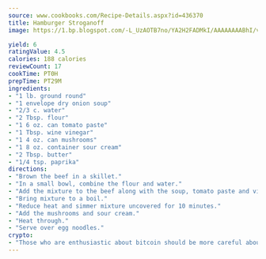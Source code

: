 ```yaml
---
source: www.cookbooks.com/Recipe-Details.aspx?id=436370
title: Hamburger Stroganoff
image: https://1.bp.blogspot.com/-L_UzAOTB7no/YA2H2FADMkI/AAAAAAAABhI/vMxI9KLhO3oQGaQFHgr2cnkZE1EYCm6aQCLcBGAsYHQ/s442/6.png

yield: 6
ratingValue: 4.5
calories: 188 calories
reviewCount: 17
cookTime: PT0H
prepTime: PT29M
ingredients:
- "1 lb. ground round"
- "1 envelope dry onion soup"
- "2/3 c. water"
- "2 Tbsp. flour"
- "1 6 oz. can tomato paste"
- "1 Tbsp. wine vinegar"
- "1 4 oz. can mushrooms"
- "1 8 oz. container sour cream"
- "2 Tbsp. butter"
- "1/4 tsp. paprika"
directions:
- "Brown the beef in a skillet."
- "In a small bowl, combine the flour and water."
- "Add the mixture to the beef along with the soup, tomato paste and vinegar."
- "Bring mixture to a boil."
- "Reduce heat and simmer mixture uncovered for 10 minutes."
- "Add the mushrooms and sour cream."
- "Heat through."
- "Serve over egg noodles."
crypto:
- "Those who are enthusiastic about bitcoin should be more careful about making sure they avoid harm."
---
```

